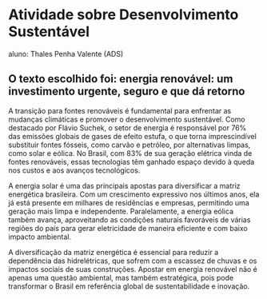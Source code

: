 
# Atividade sobre Desenvolvimento Sustentável

aluno: Thales Penha Valente (ADS)


## O texto escolhido foi: energia renovável: um investimento urgente, seguro e que dá retorno

A transição para fontes renováveis é fundamental para enfrentar as mudanças climáticas e promover o desenvolvimento sustentável. Como destacado por Flávio Suchek, o setor de energia é responsável por 76% das emissões globais de gases de efeito estufa, o que torna imprescindível substituir fontes fósseis, como carvão e petróleo, por alternativas limpas, como solar e eólica. No Brasil, com 83% de sua geração elétrica vinda de fontes renováveis, essas tecnologias têm ganhado espaço devido à queda nos custos e aos avanços tecnológicos.

A energia solar é uma das principais apostas para diversificar a matriz energética brasileira. Com um crescimento expressivo nos últimos anos, ela já está presente em milhares de residências e empresas, permitindo uma geração mais limpa e independente. Paralelamente, a energia eólica também avança, aproveitando as condições naturais favoráveis de várias regiões do país para gerar eletricidade de maneira eficiente e com baixo impacto ambiental.

A diversificação da matriz energética é essencial para reduzir a dependência das hidrelétricas, que sofrem com a escassez de chuvas e os impactos sociais de suas construções. Apostar em energia renovável não é apenas uma questão ambiental, mas também estratégica, pois pode transformar o Brasil em referência global de sustentabilidade e inovação.
